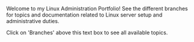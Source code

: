 Welcome to my Linux Administration Portfolio!  See the different branches for topics and documentation related to Linux server setup and administrative duties.  

Click on 'Branches' above this text box to see all available topics.
